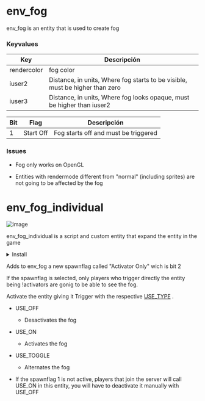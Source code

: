 # env_fog

env_fog is an entity that is used to create fog

### Keyvalues

| Key | Descripción |
|-----|-------------|
| rendercolor | fog color |
| iuser2 | Distance, in units, Where fog starts to be visible, must be higher than zero |
| iuser3 | Distance, in units, Where fog looks opaque, must be higher than iuser2 |

| Bit | Flag | Descripción |
|-----|------|-------------|
| 1 | Start Off | Fog starts off and must be triggered |

### Issues

- Fog only works on OpenGL

- Entities with rendermode different from "normal" (including sprites) are not going to be affected by the fog

# env_fog_individual

![image](../../images/angelscript.png)

env_fog_individual is a script and custom entity that expand the entity in the game


<details><summary>Install</summary>
<p>

Requirements:
- [env_fog](../../../scripts/maps/mikk/env_fog.as)
- [utils](../../../scripts/maps/mikk/utils.as)

[Download with a clic](../batch_english.md)

<details><summary>Batch</summary>
<p>

```bat
set Main=https://github.com/Mikk155/Sven-Co-op/raw/main/
set Files=utils env_fog
set output=scripts/maps/mikk/
if not exist %output% (
  mkdir %output:/=\%
)
(for %%a in (%Files%) do (
  curl -LJO %Main%%%a.as
  
  move %%a.as %Output%
)) 
```

</p>
</details>

In your map_script add:
```angelscript
#include "mikk/env_fog"
```
Or alternatively call the script with a trigger_script:
```angelscript
"m_iszScriptFile" "mikk/env_fog"
```

</p>
</details>

Adds to env_fog a new spawnflag called "Activator Only" wich is bit 2

If the spawnflag is selected, only players who trigger directly the entity being !activators are gonig to be able to see the fog.

Activate the entity giving it Trigger with the respective [USE_TYPE](triggering_system_english.md) .

- USE_OFF
	- Desactivates the fog

- USE_ON
	- Activates the fog

- USE_TOGGLE
	- Alternates the fog

- If the spawnflag 1 is not active, players that join the server will call USE_ON in this entity, you will have to deactivate it manually with USE_OFF
